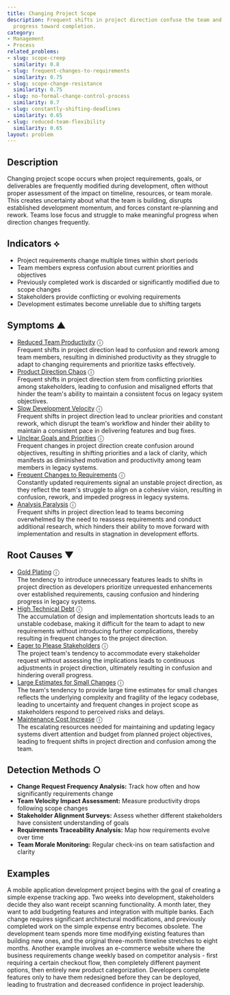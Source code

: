 ```yaml
---
title: Changing Project Scope
description: Frequent shifts in project direction confuse the team and prevent steady
  progress toward completion.
category:
- Management
- Process
related_problems:
- slug: scope-creep
  similarity: 0.8
- slug: frequent-changes-to-requirements
  similarity: 0.75
- slug: scope-change-resistance
  similarity: 0.75
- slug: no-formal-change-control-process
  similarity: 0.7
- slug: constantly-shifting-deadlines
  similarity: 0.65
- slug: reduced-team-flexibility
  similarity: 0.65
layout: problem
---
```


## Description

Changing project scope occurs when project requirements, goals, or deliverables are frequently modified during development, often without proper assessment of the impact on timeline, resources, or team morale. This creates uncertainty about what the team is building, disrupts established development momentum, and forces constant re-planning and rework. Teams lose focus and struggle to make meaningful progress when direction changes frequently.

## Indicators ⟡

- Project requirements change multiple times within short periods
- Team members express confusion about current priorities and objectives
- Previously completed work is discarded or significantly modified due to scope changes
- Stakeholders provide conflicting or evolving requirements
- Development estimates become unreliable due to shifting targets

## Symptoms ▲
- [Reduced Team Productivity](reduced-team-productivity.md) <span class="info-tooltip" title="Confidence: 0.470, Strength: 0.777">ⓘ</span>
<br/>  Frequent shifts in project direction lead to confusion and rework among team members, resulting in diminished productivity as they struggle to adapt to changing requirements and prioritize tasks effectively.
- [Product Direction Chaos](product-direction-chaos.md) <span class="info-tooltip" title="Confidence: 0.461, Strength: 0.777">ⓘ</span>
<br/>  Frequent shifts in project direction stem from conflicting priorities among stakeholders, leading to confusion and misaligned efforts that hinder the team's ability to maintain a consistent focus on legacy system objectives.
- [Slow Development Velocity](slow-development-velocity.md) <span class="info-tooltip" title="Confidence: 0.404, Strength: 0.754">ⓘ</span>
<br/>  Frequent shifts in project direction lead to unclear priorities and constant rework, which disrupt the team's workflow and hinder their ability to maintain a consistent pace in delivering features and bug fixes.
- [Unclear Goals and Priorities](unclear-goals-and-priorities.md) <span class="info-tooltip" title="Confidence: 0.392, Strength: 0.873">ⓘ</span>
<br/>  Frequent changes in project direction create confusion around objectives, resulting in shifting priorities and a lack of clarity, which manifests as diminished motivation and productivity among team members in legacy systems.
- [Frequent Changes to Requirements](frequent-changes-to-requirements.md) <span class="info-tooltip" title="Confidence: 0.386, Strength: 0.601">ⓘ</span>
<br/>  Constantly updated requirements signal an unstable project direction, as they reflect the team's struggle to align on a cohesive vision, resulting in confusion, rework, and impeded progress in legacy systems.
- [Analysis Paralysis](analysis-paralysis.md) <span class="info-tooltip" title="Confidence: 0.323, Strength: 0.722">ⓘ</span>
<br/>  Frequent shifts in project direction lead to teams becoming overwhelmed by the need to reassess requirements and conduct additional research, which hinders their ability to move forward with implementation and results in stagnation in development efforts.

## Root Causes ▼
- [Gold Plating](gold-plating.md) <span class="info-tooltip" title="Confidence: 0.369, Strength: 0.888">ⓘ</span>
<br/>  The tendency to introduce unnecessary features leads to shifts in project direction as developers prioritize unrequested enhancements over established requirements, causing confusion and hindering progress in legacy systems.
- [High Technical Debt](high-technical-debt.md) <span class="info-tooltip" title="Confidence: 0.365, Strength: 0.843">ⓘ</span>
<br/>  The accumulation of design and implementation shortcuts leads to an unstable codebase, making it difficult for the team to adapt to new requirements without introducing further complications, thereby resulting in frequent changes to the project direction.
- [Eager to Please Stakeholders](eager-to-please-stakeholders.md) <span class="info-tooltip" title="Confidence: 0.363, Strength: 0.863">ⓘ</span>
<br/>  The project team's tendency to accommodate every stakeholder request without assessing the implications leads to continuous adjustments in project direction, ultimately resulting in confusion and hindering overall progress.
- [Large Estimates for Small Changes](large-estimates-for-small-changes.md) <span class="info-tooltip" title="Confidence: 0.348, Strength: 0.819">ⓘ</span>
<br/>  The team's tendency to provide large time estimates for small changes reflects the underlying complexity and fragility of the legacy codebase, leading to uncertainty and frequent changes in project scope as stakeholders respond to perceived risks and delays.
- [Maintenance Cost Increase](maintenance-cost-increase.md) <span class="info-tooltip" title="Confidence: 0.310, Strength: 0.674">ⓘ</span>
<br/>  The escalating resources needed for maintaining and updating legacy systems divert attention and budget from planned project objectives, leading to frequent shifts in project direction and confusion among the team.

## Detection Methods ○

- **Change Request Frequency Analysis:** Track how often and how significantly requirements change
- **Team Velocity Impact Assessment:** Measure productivity drops following scope changes
- **Stakeholder Alignment Surveys:** Assess whether different stakeholders have consistent understanding of goals
- **Requirements Traceability Analysis:** Map how requirements evolve over time
- **Team Morale Monitoring:** Regular check-ins on team satisfaction and clarity

## Examples

A mobile application development project begins with the goal of creating a simple expense tracking app. Two weeks into development, stakeholders decide they also want receipt scanning functionality. A month later, they want to add budgeting features and integration with multiple banks. Each change requires significant architectural modifications, and previously completed work on the simple expense entry becomes obsolete. The development team spends more time modifying existing features than building new ones, and the original three-month timeline stretches to eight months. Another example involves an e-commerce website where the business requirements change weekly based on competitor analysis - first requiring a certain checkout flow, then completely different payment options, then entirely new product categorization. Developers complete features only to have them redesigned before they can be deployed, leading to frustration and decreased confidence in project leadership.

